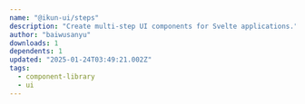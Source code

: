 ```yaml
---
name: "@ikun-ui/steps"
description: "Create multi-step UI components for Svelte applications."
author: "baiwusanyu"
downloads: 1
dependents: 1
updated: "2025-01-24T03:49:21.002Z"
tags: 
  - component-library
  - ui
---
```


